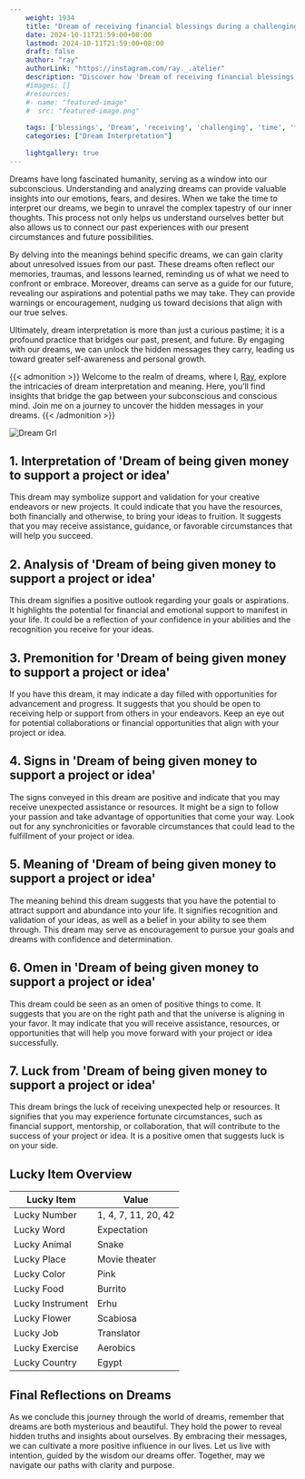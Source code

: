 ```yaml
---
    weight: 1934
    title: "Dream of receiving financial blessings during a challenging time."  # Assuming 'title' column exists
    date: 2024-10-11T21:59:00+08:00
    lastmod: 2024-10-11T21:59:00+08:00
    draft: false
    author: "ray"
    authorLink: "https://instagram.com/ray._.atelier"
    description: "Discover how 'Dream of receiving financial blessings during a challenging time.' can interpret your future and uncover its significant meanings in your life."
    #images: []
    #resources:
    #- name: "featured-image"
    #  src: "featured-image.png"
    
    tags: ['blessings', 'Dream', 'receiving', 'challenging', 'time', 'financial']
    categories: ["Dream Interpretation"]
    
    lightgallery: true
---
```

    
Dreams have long fascinated humanity, serving as a window into our subconscious. Understanding and analyzing dreams can provide valuable insights into our emotions, fears, and desires. When we take the time to interpret our dreams, we begin to unravel the complex tapestry of our inner thoughts. This process not only helps us understand ourselves better but also allows us to connect our past experiences with our present circumstances and future possibilities.

By delving into the meanings behind specific dreams, we can gain clarity about unresolved issues from our past. These dreams often reflect our memories, traumas, and lessons learned, reminding us of what we need to confront or embrace. Moreover, dreams can serve as a guide for our future, revealing our aspirations and potential paths we may take. They can provide warnings or encouragement, nudging us toward decisions that align with our true selves.

Ultimately, dream interpretation is more than just a curious pastime; it is a profound practice that bridges our past, present, and future. By engaging with our dreams, we can unlock the hidden messages they carry, leading us toward greater self-awareness and personal growth.

{{< admonition >}}
Welcome to the realm of dreams, where I, [Ray](https://instagram.com/ray._.atelier), explore the intricacies of dream interpretation and meaning. Here, you’ll find insights that bridge the gap between your subconscious and conscious mind. Join me on a journey to uncover the hidden messages in your dreams.
{{< /admonition >}}

![Dream Grl](https://cdn.pixabay.com/photo/2017/11/02/03/35/gothic-2910057_1280.jpg "Dream Grl")

## 1. Interpretation of 'Dream of being given money to support a project or idea'

This dream may symbolize support and validation for your creative endeavors or new projects. It could indicate that you have the resources, both financially and otherwise, to bring your ideas to fruition. It suggests that you may receive assistance, guidance, or favorable circumstances that will help you succeed.

## 2. Analysis of 'Dream of being given money to support a project or idea'

This dream signifies a positive outlook regarding your goals or aspirations. It highlights the potential for financial and emotional support to manifest in your life. It could be a reflection of your confidence in your abilities and the recognition you receive for your ideas.

## 3. Premonition for 'Dream of being given money to support a project or idea'

If you have this dream, it may indicate a day filled with opportunities for advancement and progress. It suggests that you should be open to receiving help or support from others in your endeavors. Keep an eye out for potential collaborations or financial opportunities that align with your project or idea.

## 4. Signs in 'Dream of being given money to support a project or idea'

The signs conveyed in this dream are positive and indicate that you may receive unexpected assistance or resources. It might be a sign to follow your passion and take advantage of opportunities that come your way. Look out for any synchronicities or favorable circumstances that could lead to the fulfillment of your project or idea.

## 5. Meaning of 'Dream of being given money to support a project or idea'

The meaning behind this dream suggests that you have the potential to attract support and abundance into your life. It signifies recognition and validation of your ideas, as well as a belief in your ability to see them through. This dream may serve as encouragement to pursue your goals and dreams with confidence and determination.

## 6. Omen in 'Dream of being given money to support a project or idea'

This dream could be seen as an omen of positive things to come. It suggests that you are on the right path and that the universe is aligning in your favor. It may indicate that you will receive assistance, resources, or opportunities that will help you move forward with your project or idea successfully.

## 7. Luck from 'Dream of being given money to support a project or idea'

This dream brings the luck of receiving unexpected help or resources. It signifies that you may experience fortunate circumstances, such as financial support, mentorship, or collaboration, that will contribute to the success of your project or idea. It is a positive omen that suggests luck is on your side.

## Lucky Item Overview
| Lucky Item          | Value              |
|---------------|--------------------|
| Lucky Number        | 1, 4, 7, 11, 20, 42  |
| Lucky Word          | Expectation |
| Lucky Animal        | Snake |
| Lucky Place         | Movie theater     |
| Lucky Color         | Pink     |
| Lucky Food          | Burrito      |
| Lucky Instrument    | Erhu |
| Lucky Flower        | Scabiosa    |
| Lucky Job           | Translator       |
| Lucky Exercise      | Aerobics  |
| Lucky Country       | Egypt    |


##  Final Reflections on Dreams

As we conclude this journey through the world of dreams, remember that dreams are both mysterious and beautiful. They hold the power to reveal hidden truths and insights about ourselves. By embracing their messages, we can cultivate a more positive influence in our lives. Let us live with intention, guided by the wisdom our dreams offer. Together, may we navigate our paths with clarity and purpose.
